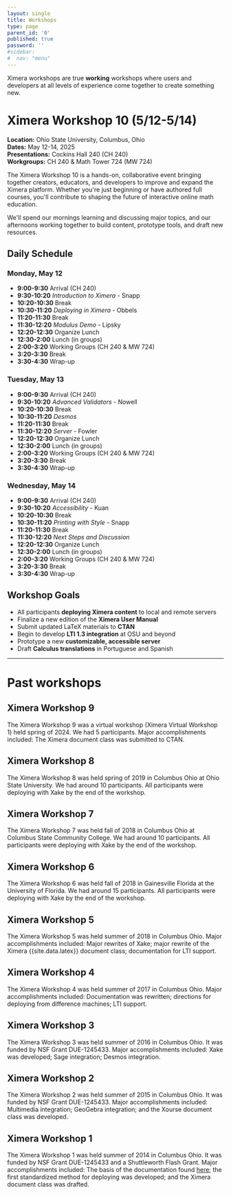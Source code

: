 ```yaml
---
layout: single
title: Workshops
type: page
parent_id: '0'
published: true
password: ''
#sidebar:
#  nav: "menu"
---
```


Ximera workshops are true **working** workshops where users and
developers at all levels of experience come together to create
something new.

# Ximera Workshop 10 (5/12-5/14)

**Location:** Ohio State University, Columbus, Ohio  
**Dates:** May 12-14, 2025  
**Presentations:** Cockins Hall 240 (CH 240)  
**Workgroups:** CH 240 & Math Tower 724 (MW 724)


The Ximera Workshop 10 is a hands-on, collaborative event bringing together creators, educators, and developers to improve and expand the Ximera platform. Whether you're just beginning or have authored full courses, you'll contribute to shaping the future of interactive online math education.

We'll spend our mornings learning and discussing major topics, and our afternoons working together to build content, prototype tools, and draft new resources.



## Daily Schedule

### Monday, May 12

- **9:00-9:30** Arrival (CH 240)  
- **9:30-10:20** *Introduction to Ximera* - Snapp  
- **10:20-10:30** Break  
- **10:30-11:20** *Deploying in Ximera* - Obbels  
- **11:20-11:30** Break  
- **11:30-12:20** *Modulus Demo* - Lipsky  
- **12:20-12:30** Organize Lunch  
- **12:30-2:00** Lunch (in groups)
- **2:00-3:20** Working Groups (CH 240 & MW 724)  
- **3:20-3:30** Break  
- **3:30-4:30** Wrap-up  


### Tuesday, May 13

- **9:00-9:30** Arrival (CH 240)  
- **9:30-10:20** *Advanced Validators* - Nowell  
- **10:20-10:30** Break  
- **10:30-11:20** *Desmos*  
- **11:20-11:30** Break  
- **11:30-12:20** *Server* - Fowler  
- **12:20-12:30** Organize Lunch  
- **12:30-2:00** Lunch (in groups)
- **2:00-3:20** Working Groups (CH 240 & MW 724)  
- **3:20-3:30** Break  
- **3:30-4:30** Wrap-up  


### Wednesday, May 14

- **9:00-9:30** Arrival (CH 240)  
- **9:30-10:20** *Accessibility* - Kuan  
- **10:20-10:30** Break  
- **10:30-11:20** *Printing with Style* - Snapp
- **11:20-11:30** Break  
- **11:30-12:20** *Next Steps and Discussion*  
- **12:20-12:30** Organize Lunch  
- **12:30-2:00** Lunch (in groups)
- **2:00-3:20** Working Groups (CH 240 & MW 724)  
- **3:20-3:30** Break  
- **3:30-4:30** Wrap-up  


## Workshop Goals

- All participants **deploying Ximera content** to local and remote servers
- Finalize a new edition of the **Ximera User Manual**
- Submit updated LaTeX materials to **CTAN**
- Begin to develop **LTI 1.3 integration** at OSU and beyond
- Prototype a new **customizable, accessible server**
- Draft **Calculus translations** in Portuguese and Spanish

---

# Past workshops


## Ximera Workshop 9



The Ximera Workshop 9 was a virtual workshop (Ximera Virtual Workshop 1) held spring of 2024. We had 5 participants.  Major
accomplishments included: The Ximera document class was submitted to CTAN.








## Ximera Workshop 8



The Ximera Workshop 8 was held spring of 2019 in Columbus Ohio at Ohio State University. We had around 10 participants. All participants were deploying with Xake
by the end of the workshop.



## Ximera Workshop 7



The Ximera Workshop 7 was held fall of 2018 in Columbus Ohio at Columbus State Community College. We had around 10 participants. All participants were deploying with Xake
by the end of the workshop.


## Ximera Workshop 6


The Ximera Workshop 6 was held fall of 2018 in Gainesville Florida at the University of Florida. We had around 15 participants. All participants were deploying with Xake
by the end of the workshop.


## Ximera Workshop 5

The Ximera Workshop 5 was held summer of 2018 in Columbus Ohio.  Major
accomplishments included: Major rewrites of Xake; major rewrite of the Ximera {{site.data.latex}} document class; documentation for LTI support.





## Ximera Workshop 4


The Ximera Workshop 4 was held summer of 2017 in Columbus Ohio.  Major
accomplishments included: Documentation was rewritten; directions for
deploying from difference machines; LTI support. 




## Ximera Workshop 3

The Ximera Workshop 3 was held summer of 2016 in Columbus Ohio.  It
was funded by NSF Grant DUE-1245433. Major accomplishments included:
Xake was developed; Sage integration; Desmos integration.

## Ximera Workshop 2

The Ximera Workshop 2 was held summer of 2015 in Columbus Ohio.  It
was funded by NSF Grant DUE-1245433. Major accomplishments included:
Multimedia integration; GeoGebra integration; and the Xourse document
class was developed.

## Ximera Workshop 1

The Ximera Workshop 1 was held summer of 2014 in Columbus Ohio.  It
was funded by NSF Grant DUE-1245433 and a Shuttleworth Flash Grant.
Major accomplishments included: The basis of the documentation found
[here](https://ximera.osu.edu/introduction/gettingStarted); the first
standardized method for deploying was developed; and the Ximera
document class was drafted.
